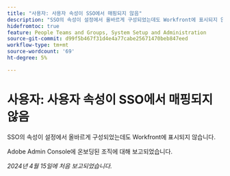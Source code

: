 ```yaml
---
title: "사용자: 사용자 속성이 SSO에서 매핑되지 않음"
description: "SSO의 속성이 설정에서 올바르게 구성되었는데도 Workfront에 표시되지 않습니다."
hidefromtoc: true
feature: People Teams and Groups, System Setup and Administration
source-git-commit: d99f5b467f31d4e4a77cabe25671470beb847eed
workflow-type: tm+mt
source-wordcount: '69'
ht-degree: 5%

---
```



# 사용자: 사용자 속성이 SSO에서 매핑되지 않음

SSO의 속성이 설정에서 올바르게 구성되었는데도 Workfront에 표시되지 않습니다.

Adobe Admin Console에 온보딩된 조직에 대해 보고되었습니다.

_2024년 4월 15일에 처음 보고되었습니다._

